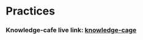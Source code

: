 # Practices

### Knowledge-cafe live link: [knowledge-cage](https://knowledge-cafe-hub.netlify.app/)